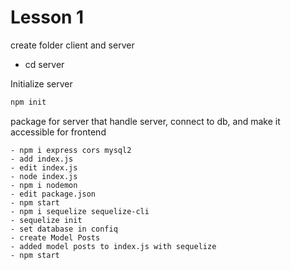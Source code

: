 # Lesson 1

create folder client and server

- cd server

Initialize server

```bash
npm init
```

package for server that  handle server, connect to db, and make it accessible for frontend

```
- npm i express cors mysql2
- add index.js
- edit index.js
- node index.js
- npm i nodemon
- edit package.json
- npm start
- npm i sequelize sequelize-cli
- sequelize init
- set database in confiq
- create Model Posts
- added model posts to index.js with sequelize
- npm start
